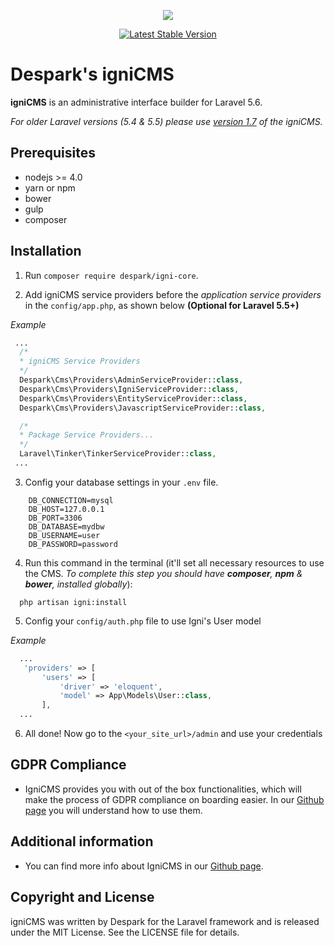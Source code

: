 <p align="center"><img src="https://despark.com/public/images/despark-logo.svg"></p>

<p align="center">
<a href="https://packagist.org/packages/despark/igni-core"><img src="https://poser.pugx.org/despark/igni-core/v/stable.svg" alt="Latest Stable Version"></a>
</p>

# Despark's igniCMS

**igniCMS** is an administrative interface builder for Laravel 5.6. 

_For older Laravel versions (5.4 & 5.5) please use <a href="https://github.com/despark/igni-core/tree/1.7">version 1.7</a> of the igniCMS._

## Prerequisites

 - nodejs >= 4.0
 - yarn or npm
 - bower
 - gulp
 - composer

## Installation

1. Run `composer require despark/igni-core`.

2. Add igniCMS service providers before the _application service providers_ in the `config/app.php`, as shown below **(Optional for Laravel 5.5+)** 

  _Example_

  ```php
   ...
    /*
    * igniCMS Service Providers
    */
    Despark\Cms\Providers\AdminServiceProvider::class,
    Despark\Cms\Providers\IgniServiceProvider::class,
    Despark\Cms\Providers\EntityServiceProvider::class,
    Despark\Cms\Providers\JavascriptServiceProvider::class,

    /*
    * Package Service Providers...
    */
    Laravel\Tinker\TinkerServiceProvider::class,
   ...
  ```
  
3. Config your database settings in your `.env` file.

```
    DB_CONNECTION=mysql
    DB_HOST=127.0.0.1
    DB_PORT=3306
    DB_DATABASE=mydbw
    DB_USERNAME=user
    DB_PASSWORD=password
```

4. Run this command in the terminal (it'll set all necessary resources to use the CMS. _To complete this step you should have **composer**, **npm** & **bower**, installed globally_):

  ```
    php artisan igni:install
  ```
  
5. Config your `config/auth.php` file to use Igni's User model

_Example_

 ```php
   ...
    'providers' => [
        'users' => [
            'driver' => 'eloquent',
            'model' => App\Models\User::class,
        ],
   ...
  ```

6. All done! Now go to the `<your_site_url>/admin` and use your credentials

## GDPR Compliance

- IgniCMS provides you with out of the box functionalities, which will make the process of GDPR compliance on boarding easier. In our <a href="https://despark.github.io/igni-core/">Github page</a> you will understand how to use them.

## Additional information

- You can find more info about IgniCMS in our <a href="https://despark.github.io/igni-core/">Github page</a>.

## Copyright and License

igniCMS was written by Despark for the Laravel framework and is released under the MIT License. See the LICENSE file for details.
